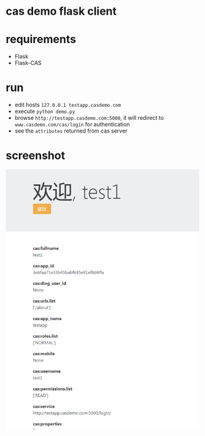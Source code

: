 # cas demo flask client

# requirements

* Flask
* Flask-CAS

# run

* edit hosts ```127.0.0.1 testapp.casdemo.com```
* execute ```python demo.py```
* browse ```http://testapp.casdemo.com:5000```, it will redirect to ```www.casdemo.com/cas/login``` for authentication
* see the `attributes` returned from cas server

# screenshot

![Screenshot](demo.png?raw=true "Demo")